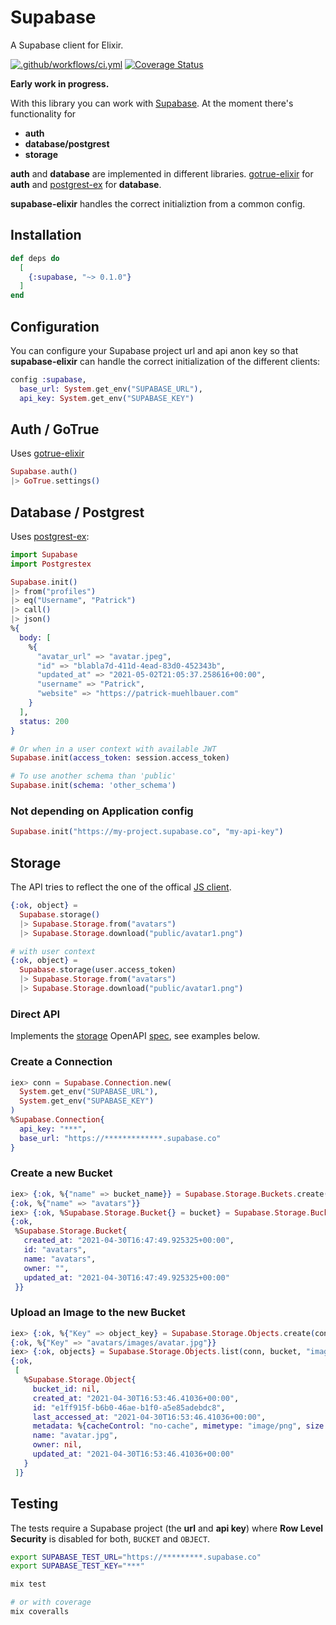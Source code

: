 # Supabase

A Supabase client for Elixir.

[![.github/workflows/ci.yml](https://github.com/treebee/supabase-elixir/actions/workflows/ci.yml/badge.svg)](https://github.com/treebee/supabase-elixir/actions/workflows/ci.yml) [![Coverage Status](https://coveralls.io/repos/github/treebee/supabase-elixir/badge.svg?branch=main)](https://coveralls.io/github/treebee/supabase-elixir?branch=main)

**Early work in progress.**

With this library you can work with [Supabase](https://supabase.io). At the moment there's
functionality for

- **auth**
- **database/postgrest**
- **storage**

**auth** and **database** are implemented in different libraries.
[gotrue-elixir](https://github.com/joshnuss/gotrue-elixir) for **auth** and
[postgrest-ex](https://github.com/J0/postgrest-ex) for **database**.

**supabase-elixir** handles the correct initializtion from a common config.

## Installation

```elixir
def deps do
  [
    {:supabase, "~> 0.1.0"}
  ]
end
```

## Configuration

You can configure your Supabase project url and api anon key so that **supabase-elixir**
can handle the correct initialization of the different clients:

```elixir
config :supabase,
  base_url: System.get_env("SUPABASE_URL"),
  api_key: System.get_env("SUPABASE_KEY")
```

## Auth / GoTrue

Uses [gotrue-elixir](https://github.com/joshnuss/gotrue-elixir)

```elixir
Supabase.auth()
|> GoTrue.settings()
```

## Database / Postgrest

Uses [postgrest-ex](https://github.com/J0/postgrest-ex):

```elixir
import Supabase
import Postgrestex

Supabase.init()
|> from("profiles")
|> eq("Username", "Patrick")
|> call()
|> json()
%{
  body: [
    %{
      "avatar_url" => "avatar.jpeg",
      "id" => "blabla7d-411d-4ead-83d0-452343b",
      "updated_at" => "2021-05-02T21:05:37.258616+00:00",
      "username" => "Patrick",
      "website" => "https://patrick-muehlbauer.com"
    }
  ],
  status: 200
}

# Or when in a user context with available JWT
Supabase.init(access_token: session.access_token)

# To use another schema than 'public'
Supabase.init(schema: 'other_schema')
```

### Not depending on Application config

```elixir
Supabase.init("https://my-project.supabase.co", "my-api-key")
```

## Storage

The API tries to reflect the one of the offical [JS client](https://github.com/supabase/storage-js).

```elixir
{:ok, object} =
  Supabase.storage()
  |> Supabase.Storage.from("avatars")
  |> Supabase.Storage.download("public/avatar1.png")

# with user context
{:ok, object} =
  Supabase.storage(user.access_token)
  |> Supabase.Storage.from("avatars")
  |> Supabase.Storage.download("public/avatar1.png")

```

### Direct API

Implements the [storage](https://supabase.io/storage) OpenAPI [spec](https://supabase.github.io/storage-api/#/), see examples below.

### Create a Connection

```elixir
iex> conn = Supabase.Connection.new(
  System.get_env("SUPABASE_URL"),
  System.get_env("SUPABASE_KEY")
)
%Supabase.Connection{
  api_key: "***",
  base_url: "https://*************.supabase.co"
}
```

### Create a new Bucket

```elixir
iex> {:ok, %{"name" => bucket_name}} = Supabase.Storage.Buckets.create(conn, "avatars")
{:ok, %{"name" => "avatars"}}
iex> {:ok, %Supabase.Storage.Bucket{} = bucket} = Supabase.Storage.Buckets.get(conn, "avatars")
{:ok,
 %Supabase.Storage.Bucket{
   created_at: "2021-04-30T16:47:49.925325+00:00",
   id: "avatars",
   name: "avatars",
   owner: "",
   updated_at: "2021-04-30T16:47:49.925325+00:00"
 }}
```

### Upload an Image to the new Bucket

```elixir
iex> {:ok, %{"Key" => object_key} = Supabase.Storage.Objects.create(conn, bucket, "images/avatar.jpg", "~/Pictures/avatar.png")
{:ok, %{"Key" => "avatars/images/avatar.jpg"}}
iex> {:ok, objects} = Supabase.Storage.Objects.list(conn, bucket, "images")
{:ok,
 [
   %Supabase.Storage.Object{
     bucket_id: nil,
     created_at: "2021-04-30T16:53:46.41036+00:00",
     id: "e1ff915f-b6b0-46ae-b1f0-a5e85adebdc8",
     last_accessed_at: "2021-04-30T16:53:46.41036+00:00",
     metadata: %{cacheControl: "no-cache", mimetype: "image/png", size: 83001},
     name: "avatar.jpg",
     owner: nil,
     updated_at: "2021-04-30T16:53:46.41036+00:00"
   }
 ]}
```

## Testing

The tests require a Supabase project (the **url** and **api key**) where **Row Level Security** is disabled for both, `BUCKET` and `OBJECT`.

```bash
export SUPABASE_TEST_URL="https://*********.supabase.co"
export SUPABASE_TEST_KEY="***"

mix test

# or with coverage
mix coveralls
```

